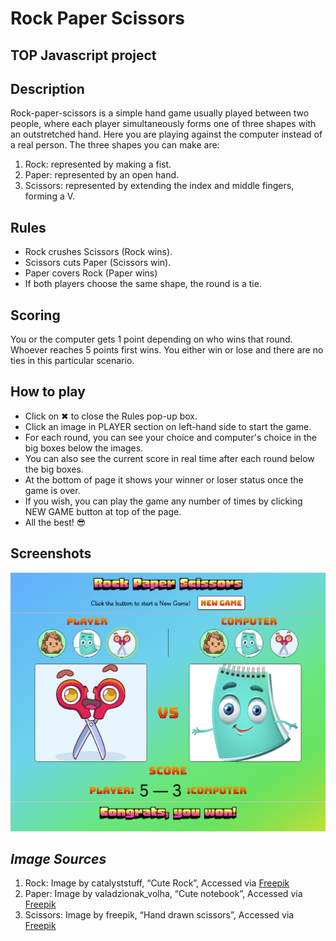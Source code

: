 # Rock Paper Scissors
## TOP Javascript project


## Description
Rock-paper-scissors is a simple hand game usually played between two people, where each player simultaneously forms one of three shapes with an outstretched hand. Here you are playing against the computer instead of a real person. The three shapes you can make are:

1. Rock: represented by making a fist.
2. Paper: represented by an open hand.
3. Scissors: represented by extending the index and middle fingers, forming a V.
 

## Rules
* Rock crushes Scissors (Rock wins).
* Scissors cuts Paper (Scissors win).
* Paper covers Rock (Paper wins)
* If both players choose the same shape, the round is a tie.
  

## Scoring
You or the computer gets 1 point depending on who wins that round. Whoever reaches 5 points first wins. You either win or lose and there are no ties in this particular scenario.


## How to play
* Click on ✖︎ to close the Rules pop-up box.
* Click an image in PLAYER section on left-hand side to start the game.
* For each round, you can see your choice and computer's choice in the big boxes below the images.
* You can also see the current score in real time after each round below the big boxes.
* At the bottom of page it shows your winner or loser status once the game is over.
* If you wish, you can play the game any number of times by clicking NEW GAME button at top of the page.
* All the best! 😎
  

## Screenshots
![Screenshot the finished game](./images/game-screenshot.png)


## **_Image Sources_**

1. Rock: Image by catalyststuff, “Cute Rock”, Accessed via [Freepik](https://www.freepik.com/free-vector/cute-rock-earth-element-cartoon-vector-icon-illustration-nature-object-icon-concept-isolated-premium_30752834.htm#fromView=search&page=1&position=0&uuid=e20c41b8-4427-4cd4-8164-5393b40474fb)
2. Paper: Image by valadzionak_volha, “Cute notebook”, Accessed via [Freepik](https://www.freepik.com/free-vector/cute-notebook-cartoon-funny-turquoise-diary_16866530.htm#fromView=search&page=1&position=1&uuid=17400d12-5a06-437c-ac21-37273e6c7320)
3. Scissors: Image by freepik, “Hand drawn scissors”, Accessed via [Freepik](https://www.freepik.com/free-vector/hand-drawn-scissors-cartoon-illustration_158736425.htm#fromView=search&page=1&position=2&uuid=976e9163-b5b5-4e83-a1d2-81e5d49b5e5c)




